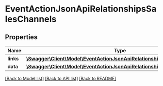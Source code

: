 # EventActionJsonApiRelationshipsSalesChannels

## Properties
Name | Type | Description | Notes
------------ | ------------- | ------------- | -------------
**links** | [**\Swagger\Client\Model\EventActionJsonApiRelationshipsSalesChannelsLinks**](EventActionJsonApiRelationshipsSalesChannelsLinks.md) |  | [optional] 
**data** | [**\Swagger\Client\Model\EventActionJsonApiRelationshipsSalesChannelsData[]**](EventActionJsonApiRelationshipsSalesChannelsData.md) |  | [optional] 

[[Back to Model list]](../../README.md#documentation-for-models) [[Back to API list]](../../README.md#documentation-for-api-endpoints) [[Back to README]](../../README.md)


